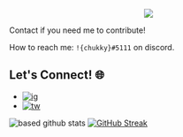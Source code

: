 <p align="center">
  <img src="https://user-images.githubusercontent.com/59450581/143657577-6fc171b1-c58a-4528-a4a1-47de801d22dd.gif" />
</p>

Contact if you need me to contribute!

How to reach me: `!{chukky}#5111` on discord. 

## Let's Connect! 🌐
- [![ig](https://img.shields.io/badge/Instagram-black?style=social&logo=Instagram)](https://www.instagram.com/jessedoka_/)
- [![tw](https://img.shields.io/badge/Twitter-1DA1F2?style=social&logo=Twitter)](https://twitter.com/chukky_iii)

![based github stats](https://github-readme-stats.vercel.app/api?username=chukkyiii&show_icons=true&theme=dark)
[![GitHub Streak](http://github-readme-streak-stats.herokuapp.com?user=chukkyiii&theme=dark&date_format=M%20j%5B%2C%20Y%5D)](https://git.io/streak-stats)

<!-- ![chuks' wakatime stats](https://github-readme-stats.vercel.app/api/wakatime?username=chukkyiii) --> 

<!-- ![Top Langs](https://github-readme-stats.vercel.app/api/top-langs/?username=chukkyiii&layout=compact&theme=dark) -->

